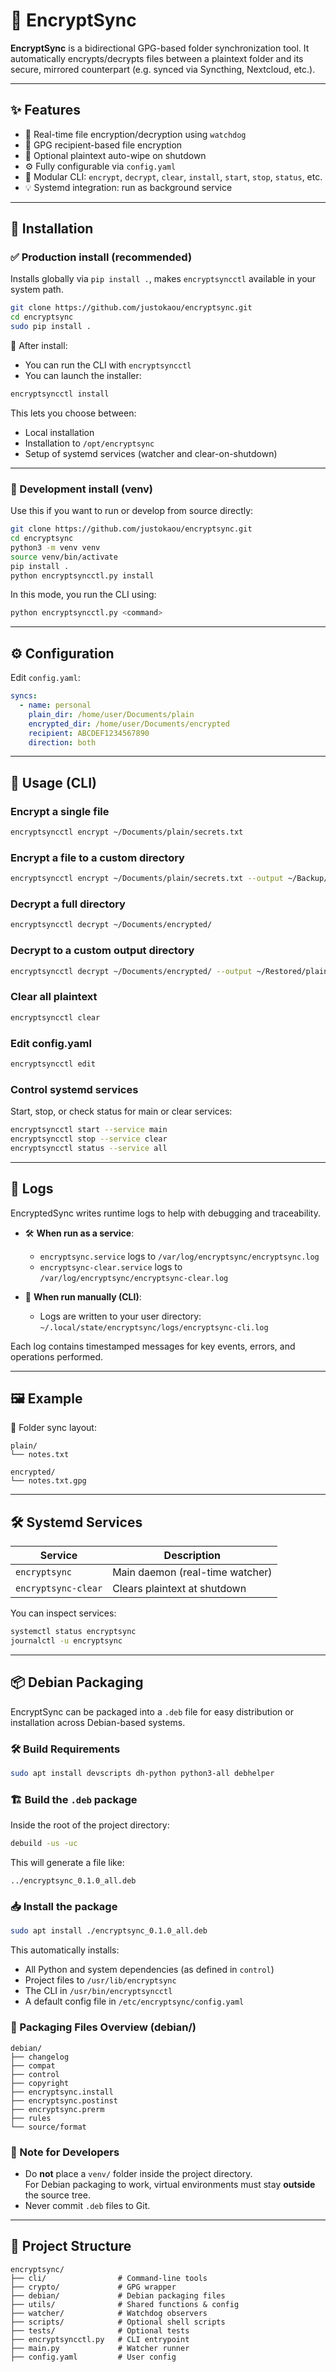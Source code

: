 # 🔐 EncryptSync

**EncryptSync** is a bidirectional GPG-based folder synchronization tool. It automatically encrypts/decrypts files between a plaintext folder and its secure, mirrored counterpart (e.g. synced via Syncthing, Nextcloud, etc.).

---

## ✨ Features

- 🔁 Real-time file encryption/decryption using `watchdog`  
- 🔐 GPG recipient-based file encryption  
- 🧹 Optional plaintext auto-wipe on shutdown  
- ⚙️ Fully configurable via `config.yaml`  
- 🧩 Modular CLI: `encrypt`, `decrypt`, `clear`, `install`, `start`, `stop`, `status`, etc.  
- 💡 Systemd integration: run as background service  

---

## 🚀 Installation

### ✅ Production install (recommended)

Installs globally via `pip install .`, makes `encryptsyncctl` available in your system path.

```bash
git clone https://github.com/justokaou/encryptsync.git
cd encryptsync
sudo pip install .
```

🔁 After install:

- You can run the CLI with `encryptsyncctl`  
- You can launch the installer:

```bash
encryptsyncctl install
```

This lets you choose between:

- Local installation  
- Installation to `/opt/encryptsync`  
- Setup of systemd services (watcher and clear-on-shutdown)

---

### 🧪 Development install (venv)

Use this if you want to run or develop from source directly:

```bash
git clone https://github.com/justokaou/encryptsync.git
cd encryptsync
python3 -m venv venv
source venv/bin/activate
pip install .
python encryptsyncctl.py install
```

In this mode, you run the CLI using:

```bash
python encryptsyncctl.py <command>
```

---

## ⚙️ Configuration

Edit `config.yaml`:

```yaml
syncs:
  - name: personal
    plain_dir: /home/user/Documents/plain
    encrypted_dir: /home/user/Documents/encrypted
    recipient: ABCDEF1234567890
    direction: both
```

---

## 🔐 Usage (CLI)

### Encrypt a single file

```bash
encryptsyncctl encrypt ~/Documents/plain/secrets.txt
```

### Encrypt a file to a custom directory

```bash
encryptsyncctl encrypt ~/Documents/plain/secrets.txt --output ~/Backup/encrypted
```

### Decrypt a full directory

```bash
encryptsyncctl decrypt ~/Documents/encrypted/
```

### Decrypt to a custom output directory

```bash
encryptsyncctl decrypt ~/Documents/encrypted/ --output ~/Restored/plain
```

### Clear all plaintext

```bash
encryptsyncctl clear
```

### Edit config.yaml

```bash
encryptsyncctl edit
```

### Control systemd services

Start, stop, or check status for main or clear services:

```bash
encryptsyncctl start --service main
encryptsyncctl stop --service clear
encryptsyncctl status --service all
```

---

## 📄 Logs

EncryptedSync writes runtime logs to help with debugging and traceability.

- 🛠️ **When run as a service**:
  - `encryptsync.service` logs to `/var/log/encryptsync/encryptsync.log`
  - `encryptsync-clear.service` logs to `/var/log/encryptsync/encryptsync-clear.log`

- 🧪 **When run manually (CLI)**:
  - Logs are written to your user directory:  
    `~/.local/state/encryptsync/logs/encryptsync-cli.log`

Each log contains timestamped messages for key events, errors, and operations performed.

---

## 🖼️ Example

📁 Folder sync layout:

```
plain/
└── notes.txt

encrypted/
└── notes.txt.gpg
```

---

## 🛠️ Systemd Services

| Service               | Description                          |  
|----------------------|--------------------------------------|  
| `encryptsync`        | Main daemon (real-time watcher)    |  
| `encryptsync-clear`  | Clears plaintext at shutdown         |

You can inspect services:

```bash
systemctl status encryptsync
journalctl -u encryptsync
```

---

## 📦 Debian Packaging

EncryptSync can be packaged into a `.deb` file for easy distribution or installation across Debian-based systems.

### 🛠️ Build Requirements

```bash
sudo apt install devscripts dh-python python3-all debhelper
```

### 🏗️ Build the `.deb` package

Inside the root of the project directory:

```bash
debuild -us -uc
```

This will generate a file like:

```
../encryptsync_0.1.0_all.deb
```

### 📥 Install the package

```bash
sudo apt install ./encryptsync_0.1.0_all.deb
```

This automatically installs:

- All Python and system dependencies (as defined in `control`)
- Project files to `/usr/lib/encryptsync`
- The CLI in `/usr/bin/encryptsyncctl`
- A default config file in `/etc/encryptsync/config.yaml`

### 📂 Packaging Files Overview (debian/)

```
debian/
├── changelog
├── compat
├── control
├── copyright
├── encryptsync.install
├── encryptsync.postinst
├── encryptsync.prerm
├── rules
└── source/format
```

### 📝 Note for Developers

- Do **not** place a `venv/` folder inside the project directory.  
  For Debian packaging to work, virtual environments must stay **outside** the source tree.  
- Never commit `.deb` files to Git.

---

## 📁 Project Structure

```
encryptsync/
├── cli/                # Command-line tools
├── crypto/             # GPG wrapper
├── debian/             # Debian packaging files
├── utils/              # Shared functions & config
├── watcher/            # Watchdog observers
├── scripts/            # Optional shell scripts
├── tests/              # Optional tests
├── encryptsyncctl.py   # CLI entrypoint
├── main.py             # Watcher runner
├── config.yaml         # User config
```

